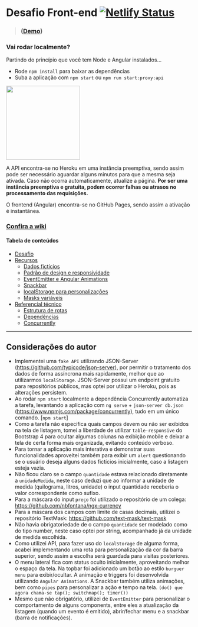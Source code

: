 # Desafio Front-end [![Netlify Status](https://api.netlify.com/api/v1/badges/c1526fa1-21e8-407d-8c66-b98e78d5316c/deploy-status)](https://app.netlify.com/sites/desafio-senior/deploys)
> ### ([Demo](https://desafio-senior.tiagoboeing.com/))

### Vai rodar localmente? 
Partindo do princípio que você tem Node e Angular instalados...
- Rode `npm install` para baixar as dependências
- Suba a aplicação com `npm start` ou `npm run start:proxy:api`

<img src="https://res.cloudinary.com/practicaldev/image/fetch/s--7f5GjxUW--/c_limit%2Cf_auto%2Cfl_progressive%2Cq_auto%2Cw_880/https://thepracticaldev.s3.amazonaws.com/i/c29t9uc8roz8g9rddbqs.png" width="200"/>

A API encontra-se no Heroku em uma instância preemptiva, sendo assim pode ser necessário aguardar alguns minutos para que a mesma seja ativada. Caso não ocorra automaticamente, atualize a página. **Por ser uma instância preemptiva e gratuita, podem ocorrer falhas ou atrasos no processamento das requisições.**

O frontend (Angular) encontra-se no GitHub Pages, sendo assim a ativação é instantânea.

### [Confira a wiki](https://github.com/tiagoboeing/desafio-frontend-senior/wiki)

#### Tabela de conteúdos

- [Desafio](https://github.com/tiagoboeing/desafio-frontend-senior/wiki#desafio)
- [Recursos](https://github.com/tiagoboeing/desafio-frontend-senior/wiki/Recursos)
  - [Dados fictícios](https://github.com/tiagoboeing/desafio-frontend-senior/wiki/Recursos#dados-fict%C3%ADcios)
  - [Padrão de design e responsividade](https://github.com/tiagoboeing/desafio-frontend-senior/wiki/Recursos#padr%C3%A3o-de-design-e-responsividade)
  - [EventEmitter e Angular Animations](https://github.com/tiagoboeing/desafio-frontend-senior/wiki/Recursos#eventemitter-e-angular-animations)
  - [Snackbar](https://github.com/tiagoboeing/desafio-frontend-senior/wiki/Recursos#snackbar)
  - [localStorage para personalizações](https://github.com/tiagoboeing/desafio-frontend-senior/wiki/Recursos#localstorage-para-personaliza%C3%A7%C3%A3o)
  - [Masks variáveis](https://github.com/tiagoboeing/desafio-frontend-senior/wiki/Recursos#mask-vari%C3%A1veis)
- [Referencial técnico](https://github.com/tiagoboeing/desafio-frontend-senior/wiki/Referencial-t%C3%A9cnico)
  - [Estrutura de rotas](https://github.com/tiagoboeing/desafio-frontend-senior/wiki/Referencial-t%C3%A9cnico#estrutura-de-rotas)
  - [Dependências](https://github.com/tiagoboeing/desafio-frontend-senior/wiki/Referencial-t%C3%A9cnico#depend%C3%AAncias)
  - [Concurrently](https://github.com/tiagoboeing/desafio-frontend-senior/wiki/Referencial-t%C3%A9cnico#concurrently)

<hr>

## Considerações do autor

- Implementei uma `fake API` utilizando JSON-Server (https://github.com/typicode/json-server), por permitir o tratamento dos dados de forma assíncrona mais rapidamente, melhor que ao utilizarmos `localStorage`. JSON-Server possui um endpoint gratuito para repositórios públicos, mas optei por utilizar o Heroku, pois as alterações persistem.
- Ao rodar `npm start` localmente a dependência Concurrently automatiza a tarefa, levantando a aplicação com `ng serve` + `json-server db.json` (https://www.npmjs.com/package/concurrently), tudo em um único comando. [`npm start`]
- Como a tarefa não especifica quais campos devem ou não ser exibidos na tela de listagem, tomei a liberdade de utilizar `table-responsive` do Bootstrap 4 para ocultar algumas colunas na exibição mobile e deixar a tela de certa forma mais organizada, evitando conteúdo verboso.
- Para tornar a aplicação mais interativa e demonstrar suas funcionalidades aproveitei também para exibir um `alert` questionando se o usuário deseja alguns dados fictícios inicialmente, caso a listagem esteja vazia.
- Não ficou claro se o campo `quantidade` estava relacionado diretamente a `unidadeMedida`, neste caso deduzi que ao informar a unidade de medida (quilograma, litros, unidade) o input quantidade receberia o valor correspondente como sufixo.
- Para a máscara do input `preço` foi utilizado o repositório de um colega: https://github.com/nbfontana/ngx-currency
- Para a máscara dos campos com limite de casas decimais, utilizei o repositório TextMask: https://github.com/text-mask/text-mask
- Não havia obrigatoriedade de o campo `quantidade` ser modelado como do tipo number, neste caso optei por string, acompanhado já da unidade de medida escolhida.
- Como utilizei API, para fazer uso do `localStorage` de alguma forma, acabei implementando uma rota para personalização da cor da barra superior, sendo assim a escolha será guardada para visitas posteriores.
- O menu lateral fica com status oculto inicialmente, aproveitando melhor o espaço da tela. Na topbar foi adicionado um botão ao estilo `burguer menu` para exibir/ocultar. A animação e triggers foi desenvolvida utilizando `Angular Animations`. A Snackbar também utiliza animações, bem como `pipes` para personalizar a ação e tempo na tela. `(do() que agora chama-se tap(); switchmap(); timer())`
- Mesmo que não obrigatório, utilizei de `EventEmitter` para personalizar o comportamento de alguns components, entre eles a atualização da listagem (quando um evento é emitido), abrir/fechar menu e a snackbar (barra de notificações).
